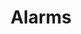 ---
# This top area is to give jekyll information about the page.
layout: page
permalink: /epics/alarms/
title: Alarms
---